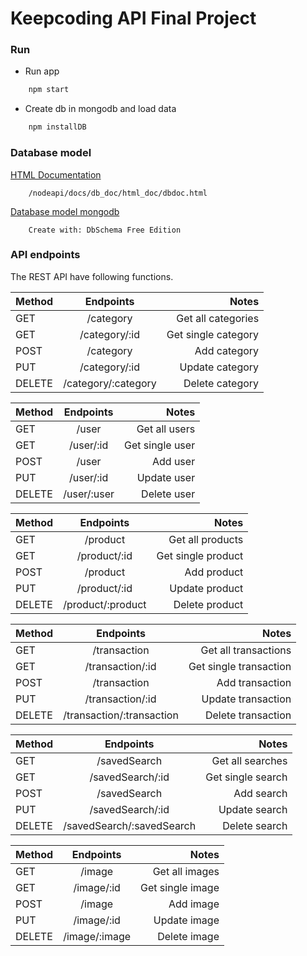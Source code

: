 # Keepcoding API Final Project

### Run
* Run app
```sh
	npm start
```
* Create db in mongodb and load data
```sh
	npm installDB
```

### Database model 
    
[HTML Documentation](https://github.com/eduardovizuete/nodeApiFinal/blob/master/nodeapi/docs/db_doc/html_doc/dbdoc.html)
        
        /nodeapi/docs/db_doc/html_doc/dbdoc.html
        
[Database model mongodb](https://github.com/eduardovizuete/nodeApiFinal/blob/master/nodeapi/docs/db_doc/html_doc_svg/dbdocsvg.svg)

        Create with: DbSchema Free Edition
        
### API endpoints

The REST API have following functions.

| Method   |Endpoints            |  Notes             |
|----------|:-------------:      |------------------: |
| GET      | /category           | Get all categories |
| GET      | /category/:id       | Get single category|
| POST     | /category           | Add category       |
| PUT      | /category/:id       | Update category    |
| DELETE   | /category/:category | Delete category    |


| Method   |Endpoints      |  Notes             |
|----------|:-------------:|------------------: |
| GET      | /user         | Get all users      |
| GET      | /user/:id     | Get single user    |
| POST     | /user         | Add user           |
| PUT      | /user/:id     | Update user        |
| DELETE   | /user/:user   | Delete user        |


| Method   |Endpoints           |  Notes             |
|----------|:-------------:     |------------------: |
| GET      |  /product          | Get all products   |
| GET      |  /product/:id      | Get single product |
| POST     |  /product          | Add product        |
| PUT      |  /product/:id      | Update product     |
| DELETE   |  /product/:product | Delete product     |


| Method   |Endpoints                 |  Notes                 |
|----------|:-------------:           |------------------:     |
| GET      |/transaction              | Get all transactions   |
| GET      |/transaction/:id          | Get single transaction |
| POST     |/transaction              | Add transaction        |
| PUT      |/transaction/:id          | Update transaction     |
| DELETE   |/transaction/:transaction | Delete transaction     |


| Method   |Endpoints                 |  Notes                 |
|----------|:-------------:           |------------------:     |
| GET      |/savedSearch              | Get all searches       |
| GET      |/savedSearch/:id          | Get single search      |
| POST     |/savedSearch              | Add search             |
| PUT      |/savedSearch/:id          | Update search          |
| DELETE   |/savedSearch/:savedSearch | Delete search          |


| Method   |Endpoints        |  Notes            |
|----------|:-------------:  |------------------:|
| GET      |/image           | Get all images    |
| GET      |/image/:id       | Get single image  |
| POST     |/image           | Add image         |
| PUT      |/image/:id       | Update image      |
| DELETE   |/image/:image    | Delete image      |

